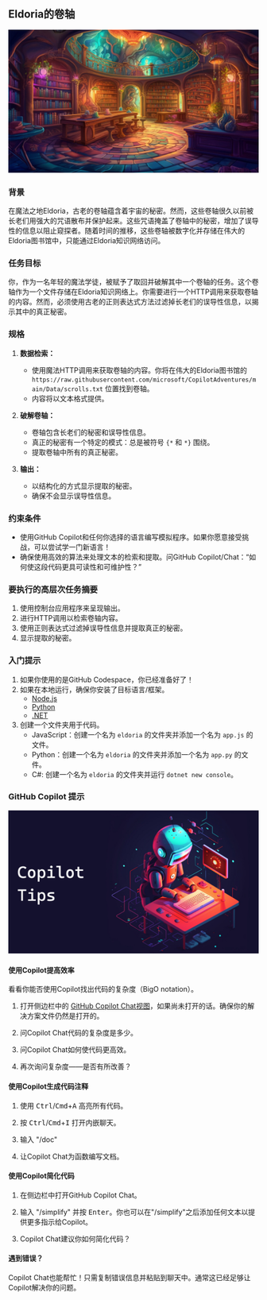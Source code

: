 ## Eldoria的卷轴

<a href="#">
    <img src="../../Images/eldoria.jpg" style="width: 830px" />
</a>

### 背景

在魔法之地Eldoria，古老的卷轴蕴含着宇宙的秘密。然而，这些卷轴很久以前被长老们用强大的咒语散布并保护起来。这些咒语掩盖了卷轴中的秘密，增加了误导性的信息以阻止窥探者。随着时间的推移，这些卷轴被数字化并存储在伟大的Eldoria图书馆中，只能通过Eldoria知识网络访问。

### 任务目标

你，作为一名年轻的魔法学徒，被赋予了取回并破解其中一个卷轴的任务。这个卷轴作为一个文件存储在Eldoria知识网络上。你需要进行一个HTTP调用来获取卷轴的内容。然而，必须使用古老的正则表达式方法过滤掉长老们的误导性信息，以揭示其中的真正秘密。

### 规格

1. **数据检索：**
    - 使用魔法HTTP调用来获取卷轴的内容。你将在伟大的Eldoria图书馆的 `https://raw.githubusercontent.com/microsoft/CopilotAdventures/main/Data/scrolls.txt` 位置找到卷轴。
    - 内容将以文本格式提供。

2. **破解卷轴：**
    - 卷轴包含长老们的秘密和误导性信息。
    - 真正的秘密有一个特定的模式：总是被符号 `{*` 和 `*}` 围绕。
    - 提取卷轴中所有的真正秘密。

3. **输出：**
    - 以结构化的方式显示提取的秘密。
    - 确保不会显示误导性信息。

### 约束条件

- 使用GitHub Copilot和任何你选择的语言编写模拟程序。如果你愿意接受挑战，可以尝试学一门新语言！
- 确保使用高效的算法来处理文本的检索和提取。问GitHub Copilot/Chat：“如何使这段代码更具可读性和可维护性？”

### 要执行的高层次任务摘要

1. 使用控制台应用程序来呈现输出。
1. 进行HTTP调用以检索卷轴内容。
1. 使用正则表达式过滤掉误导性信息并提取真正的秘密。
1. 显示提取的秘密。

### 入门提示

1. 如果你使用的是GitHub Codespace，你已经准备好了！
1. 如果在本地运行，确保你安装了目标语言/框架。
    - [Node.js](https://nodejs.org)
    - [Python](https://www.python.org/downloads/)
    - [.NET](https://dot.net)
1. 创建一个文件夹用于代码。
    - JavaScript：创建一个名为 `eldoria` 的文件夹并添加一个名为 `app.js` 的文件。
    - Python：创建一个名为 `eldoria` 的文件夹并添加一个名为 `app.py` 的文件。
    - C#: 创建一个名为 `eldoria` 的文件夹并运行 `dotnet new console`。

### GitHub Copilot 提示

<a href="#">
    <img src="../../Images/copilot-tips.jpg"  style="width: 830px" />
</a>

#### 使用Copilot提高效率

看看你能否使用Copilot找出代码的复杂度（BigO notation）。

1. 打开侧边栏中的 [GitHub Copilot Chat视图](https://docs.github.com/en/copilot/github-copilot-chat/using-github-copilot-chat#asking-your-first-question)，如果尚未打开的话。确保你的解决方案文件仍然是打开的。

1. 问Copilot Chat代码的复杂度是多少。

1. 问Copilot Chat如何使代码更高效。

1. 再次询问复杂度——是否有所改善？

#### 使用Copilot生成代码注释

1. 使用 <kbd>Ctrl</kbd>/<kbd>Cmd</kbd>+<kbd>A</kbd> 高亮所有代码。

1. 按 <kbd>Ctrl</kbd>/<kbd>Cmd</kbd>+<kbd>I</kbd> 打开内嵌聊天。

1. 输入 "/doc"

1. 让Copilot Chat为函数编写文档。

#### 使用Copilot简化代码

1. 在侧边栏中打开GitHub Copilot Chat。

1. 输入 "/simplify" 并按 <kbd>Enter</kbd>。你也可以在"/simplify"之后添加任何文本以提供更多指示给Copilot。

1. Copilot Chat建议你如何简化代码？

#### 遇到错误？

Copilot Chat也能帮忙！只需复制错误信息并粘贴到聊天中。通常这已经足够让Copilot解决你的问题。